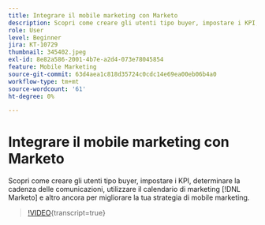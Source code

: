 ```yaml
---
title: Integrare il mobile marketing con Marketo
description: Scopri come creare gli utenti tipo buyer, impostare i KPI, determinare la cadenza delle comunicazioni, utilizzare  [!DNL Marketo’s] Calendario marketing e altro ancora per migliorare la tua strategia di mobile marketing.
role: User
level: Beginner
jira: KT-10729
thumbnail: 345402.jpeg
exl-id: 8e82a586-2001-4b7e-a2d4-073e78045854
feature: Mobile Marketing
source-git-commit: 63d4aea1c818d35724c0cdc14e69ea00eb06b4a0
workflow-type: tm+mt
source-wordcount: '61'
ht-degree: 0%

---
```


# Integrare il mobile marketing con Marketo

Scopri come creare gli utenti tipo buyer, impostare i KPI, determinare la cadenza delle comunicazioni, utilizzare il calendario di marketing [!DNL Marketo] e altro ancora per migliorare la tua strategia di mobile marketing.

>[!VIDEO](https://video.tv.adobe.com/v/345402/?quality=12&learn=on){transcript=true}
